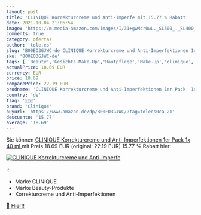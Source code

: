```yaml
---
layout: post
title: 'CLINIQUE Korrekturcreme und Anti-Imperfe mit 15.77 % Rabatt'
date: 2021-10-04 21:06:54
image: 'https://m.media-amazon.com/images/I/31+gwMcr0wL._SL500_._SL400_.jpg'
comments: true
category: ofertas
author: 'tole.es'
slug: 'B00EO3GJWC-de CLINIQUE Korrekturcreme und Anti-Imperfektionen 1er Pack...'
sku: 'B00EO3GJWC-de'
tags: [ 'Beauty','Gesichts-Make-Up','Hautpflege','Make-Up','clinique', ]
actualPrice: 18.69 EUR
currency: EUR
price: 18.69
comparePrice: 22.19 EUR
prodname: 'CLINIQUE Korrekturcreme und Anti-Imperfektionen 1er Pack  1x 40 ml '
country: 'de'
flag: '🇩🇪'
brand: 'Clinique'
buyurl: 'https://www.amazon.de/dp/B00EO3GJWC/?tag=tolees0ca-21'
descuento: '15.77'
average: '18.69'
---
```


Sie können [CLINIQUE Korrekturcreme und Anti-Imperfektionen 1er Pack  1x 40 ml ](https://www.amazon.de/dp/B00EO3GJWC/?tag=tolees0ca-21) mit Preis 18.69 EUR (original: 22.19 EUR) 15.77 % Rabatt hier:

[![CLINIQUE Korrekturcreme und Anti-Imperfe](https://m.media-amazon.com/images/I/31+gwMcr0wL._SL500_._SL400_.jpg)](https://www.amazon.de/dp/B00EO3GJWC/?tag=tolees0ca-21)

ℹ️:

- Marke CLINIQUE
- Marke Beauty-Produkte
- Korrekturcreme und Anti-Imperfektionen

[🛒 Hier!!](https://www.amazon.de/dp/B00EO3GJWC/?tag=tolees0ca-21)
